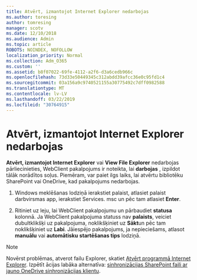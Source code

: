 ```yaml
---
title: Atvērt, izmantojot Internet Explorer nedarbojas
ms.author: toresing
author: tomresing
manager: scotv
ms.date: 12/10/2018
ms.audience: Admin
ms.topic: article
ROBOTS: NOINDEX, NOFOLLOW
localization_priority: Normal
ms.collection: Adm_O365
ms.custom: ''
ms.assetid: b8f07022-69fe-4112-a2f6-d3a6cedb966c
ms.openlocfilehash: 73d33e50449345c312abdd39afcc36e0c95fd1c4
ms.sourcegitcommit: 03a156a9c9740521155a30775492c7dff0982588
ms.translationtype: MT
ms.contentlocale: lv-LV
ms.lasthandoff: 03/22/2019
ms.locfileid: "30764915"
---
```

# <a name="open-with-explorer-isnt-working"></a>Atvērt, izmantojot Internet Explorer nedarbojas

**Atvērt, izmantojot Internet Explorer** vai **View File Explorer** nedarbojas pārliecinieties, WebClient pakalpojums ir noteikta, lai **darbojas** , izpildot tālāk norādītos soļus. Piemēram, var paiet ilgs laiks, lai atvērtu bibliotēku SharePoint vai OneDrive, kad pakalpojums nedarbojas. 
  
1. Windows meklēšanas lodziņā ierakstiet palaist, atlasiet palaist darbvirsmas app, ierakstiet Services. msc un pēc tam atlasiet **Enter**.
    
2. Ritiniet uz leju, lai WebClient pakalpojumu un pārbaudiet **statusa** kolonnā. Ja WebClient pakalpojuma statuss nav **palaists**, veiciet dubultklikšķi uz pakalpojuma, noklikšķiniet uz **Sākt**un pēc tam noklikšķiniet uz **Labi**. Jāiespējo pakalpojums, ja nepieciešams, atlasot **manuālu** vai **automātisku** **startēšanas tips** lodziņā. 
    
> [!NOTE]
> Novērst problēmas, atverot failu Explorer, skatiet [Atvērt programmā Internet Explorer](https://go.microsoft.com/fwlink/?linkid=871665). Izpētīt ācijas labāka alternatīva: [sinhronizācijas SharePoint faili ar jauno OneDrive sinhronizācijas klientu](https://go.microsoft.com/fwlink/?linkid=871666). 
  


